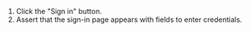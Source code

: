 1. Click the "Sign in" button.
2. Assert that the sign-in page appears with fields to enter credentials.